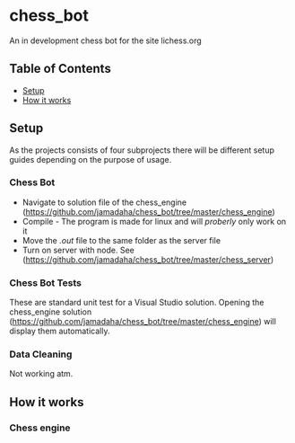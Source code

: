 # chess_bot
An in development chess bot for the site lichess.org

## Table of Contents
* [Setup](#setup)
* [How it works](#how-it-works)

## Setup
As the projects consists of four subprojects there will be different setup guides depending on the purpose of usage.

### Chess Bot
* Navigate to solution file of the chess_engine (https://github.com/jamadaha/chess_bot/tree/master/chess_engine)
* Compile - The program is made for linux and will *proberly* only work on it
* Move the *.out* file to the same folder as the server file 
* Turn on server with node. See (https://github.com/jamadaha/chess_bot/tree/master/chess_server)

### Chess Bot Tests
These are standard unit test for a Visual Studio solution. Opening the chess_engine solution (https://github.com/jamadaha/chess_bot/tree/master/chess_engine) will display them automatically.

### Data Cleaning
Not working atm. 

## How it works
### Chess engine
